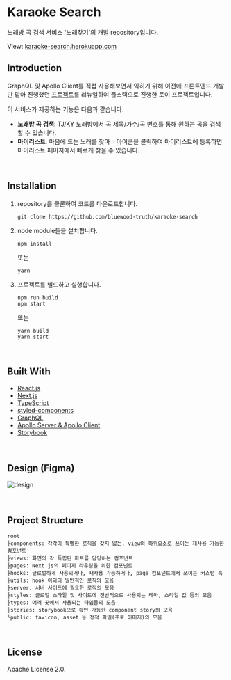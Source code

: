 # Karaoke Search

노래방 곡 검색 서비스 '노래찾기'의 개발 repository입니다.

View: [karaoke-search.herokuapp.com](https://karaoke-search.herokuapp.com/)

## Introduction

GraphQL 및 Apollo Client를 직접 사용해보면서 익히기 위해 이전에 프론트엔드 개발만 맡아 진행했던 [프로젝트](https://github.com/bluewood-truth/karaoke-search-frontend)를 리뉴얼하여 풀스택으로 진행한 토이 프로젝트입니다.

이 서비스가 제공하는 기능은 다음과 같습니다.

- **노래방 곡 검색**: TJ/KY 노래방에서 곡 제목/가수/곡 번호를 통해 원하는 곡을 검색할 수 있습니다.
- **마이리스트**: 마음에 드는 노래를 찾아 `♡` 아이콘을 클릭하여 마이리스트에 등록하면 마이리스트 페이지에서 빠르게 찾을 수 있습니다.

<br>

## Installation

1. repository를 클론하여 코드를 다운로드합니다.

   ```shell
   git clone https://github.com/bluewood-truth/karaoke-search
   ```

2. node module들을 설치합니다.

   ```shell
   npm install
   ```

   또는

   ```shell
   yarn
   ```

3. 프로젝트를 빌드하고 실행합니다.

   ```shell
   npm run build
   npm start
   ```

   또는

   ```shell
   yarn build
   yarn start
   ```

<br>

## Built With

- [React.js](https://reactjs.org/)
- [Next.js](https://nextjs.org/)
- [TypeScript](https://www.typescriptlang.org/)
- [styled-components](https://styled-components.com/)
- [GraphQL](https://graphql.org/)
- [Apollo Server & Apollo Client](https://www.apollographql.com/)
- [Storybook](https://storybook.js.org/)

<br>

## Design (Figma)

![design](https://user-images.githubusercontent.com/55024033/148494649-593fcbb6-3252-4f6b-86a8-8b07e6e50f0b.png)

<br>

## Project Structure

```
root
├components: 각각이 특별한 로직을 갖지 않는, view의 하위요소로 쓰이는 재사용 가능한 컴포넌트
├views: 화면의 각 독립된 파트를 담당하는 컴포넌트
├pages: Next.js의 페이지 라우팅을 위한 컴포넌트
├hooks: 글로벌하게 사용되거나, 재사용 가능하거나, page 컴포넌트에서 쓰이는 커스텀 훅
├utils: hook 이외의 일반적인 로직의 모음
├server: 서버 사이드에 필요한 로직의 모음
├styles: 글로벌 스타일 및 사이트에 전반적으로 사용되는 테마, 스타일 값 등의 모음
├types: 여러 곳에서 사용되는 타입들의 모음
├stories: storybook으로 확인 가능한 component story의 모음
└public: favicon, asset 등 정적 파일(주로 이미지)의 모음
```

<br>

## License

Apache License 2.0.

